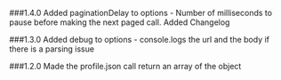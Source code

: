 ###1.4.0
Added paginationDelay to options - Number of milliseconds to pause before making the next paged call.
Added Changelog

###1.3.0
Added debug to options - console.logs the url and the body if there is a parsing issue

###1.2.0
Made the profile.json call return an array of the object